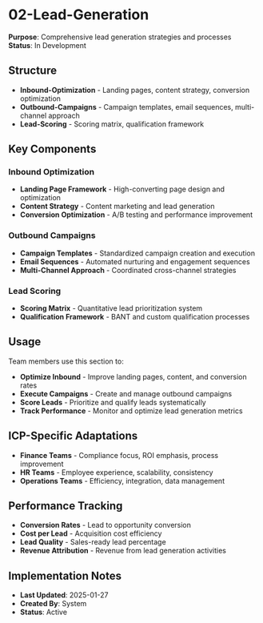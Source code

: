# 02-Lead-Generation
**Purpose**: Comprehensive lead generation strategies and processes  
**Status**: In Development

## Structure
- **Inbound-Optimization** - Landing pages, content strategy, conversion optimization
- **Outbound-Campaigns** - Campaign templates, email sequences, multi-channel approach
- **Lead-Scoring** - Scoring matrix, qualification framework

## Key Components

### Inbound Optimization
- **Landing Page Framework** - High-converting page design and optimization
- **Content Strategy** - Content marketing and lead generation
- **Conversion Optimization** - A/B testing and performance improvement

### Outbound Campaigns
- **Campaign Templates** - Standardized campaign creation and execution
- **Email Sequences** - Automated nurturing and engagement sequences
- **Multi-Channel Approach** - Coordinated cross-channel strategies

### Lead Scoring
- **Scoring Matrix** - Quantitative lead prioritization system
- **Qualification Framework** - BANT and custom qualification processes

## Usage
Team members use this section to:
- **Optimize Inbound** - Improve landing pages, content, and conversion rates
- **Execute Campaigns** - Create and manage outbound campaigns
- **Score Leads** - Prioritize and qualify leads systematically
- **Track Performance** - Monitor and optimize lead generation metrics

## ICP-Specific Adaptations
- **Finance Teams** - Compliance focus, ROI emphasis, process improvement
- **HR Teams** - Employee experience, scalability, consistency
- **Operations Teams** - Efficiency, integration, data management

## Performance Tracking
- **Conversion Rates** - Lead to opportunity conversion
- **Cost per Lead** - Acquisition cost efficiency
- **Lead Quality** - Sales-ready lead percentage
- **Revenue Attribution** - Revenue from lead generation activities

## Implementation Notes
- **Last Updated**: 2025-01-27
- **Created By**: System
- **Status**: Active

